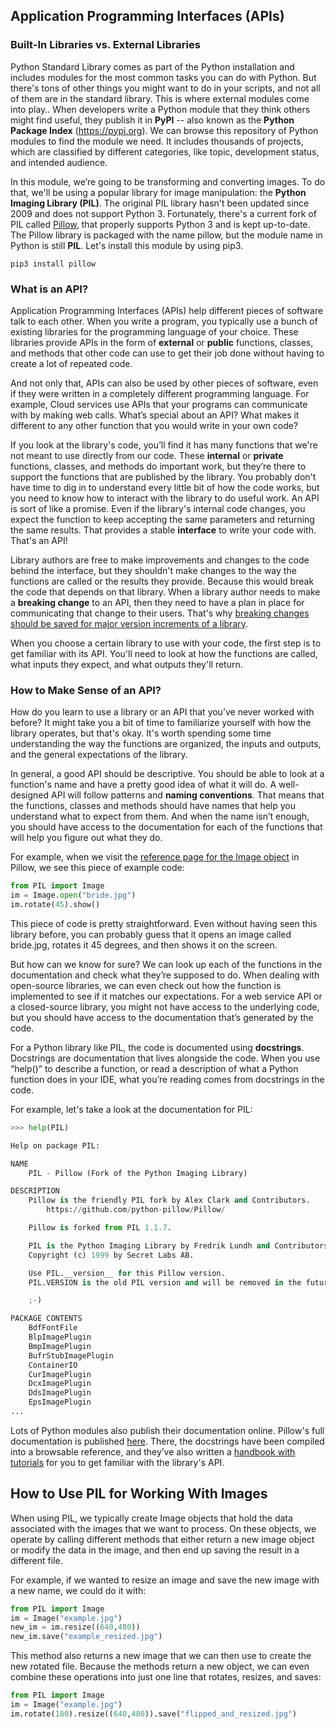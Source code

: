 ## Application Programming Interfaces (APIs)

### Built-In Libraries vs. External Libraries

Python Standard Library comes as part of the Python installation and includes modules for the most common tasks you can do with Python. But there's tons of other things you might want to do in your scripts, and not all of them are in the standard library. This is where external modules come into play.. When developers write a Python module that they think others might find useful, they publish it in **PyPI** -- also known as the **Python Package Index** (https://pypi.org). We can browse this repository of Python modules to find the module we need. It includes thousands of projects, which are classified by different categories, like topic, development status, and intended audience.

In this module, we’re going to be transforming and converting images. To do that, we'll be using a popular library for image manipulation: the **Python Imaging Library (PIL)**. The original PIL library hasn't been updated since 2009 and does not support Python 3. Fortunately, there's a current fork of PIL called [Pillow](https://pypi.org/project/Pillow/), that properly supports Python 3 and is kept up-to-date. The Pillow library is packaged with the name pillow, but the module name in Python is still **PIL**. Let's install this module by using pip3. 

```shell
pip3 install pillow
```

### What is an API?

Application Programming Interfaces (APIs) help different pieces of software talk to each other. When you write a program, you typically use a bunch of existing libraries for the programming language of your choice. These libraries provide APIs in the form of **external** or **public** functions, classes, and methods that other code can use to get their job done without having to create a lot of repeated code.

And not only that, APIs can also be used by other pieces of software, even if they were written in a completely different programming language. For example, Cloud services use APIs that your programs can communicate with by making web calls. What’s special about an API? What makes it different to any other function that you would write in your own code?

If you look at the library's code, you’ll find it has many functions that we're not meant to use directly from our code. These **internal** or **private** functions, classes, and methods do important work, but they’re there to support the functions that are published by the library. You probably don't have time to dig in to understand every little bit of how the code works, but you need to know how to interact with the library to do useful work. An API is sort of like a promise. Even if the library's internal code changes, you expect the function to keep accepting the same parameters and returning the same results. That provides a stable **interface** to write your code with. That's an API!

Library authors are free to make improvements and changes to the code behind the interface, but they shouldn't make changes to the way the functions are called or the results they provide. Because this would break the code that depends on that library. When a library author needs to make a **breaking change** to an API, then they need to have a plan in place for communicating that change to their users. That's why [breaking changes should be saved for major version increments of a library](https://semver.org/).

When you choose a certain library to use with your code, the first step is to get familiar with its API. You'll need to look at how the functions are called, what inputs they expect, and what outputs they'll return.

### How to Make Sense of an API?

How do you learn to use a library or an API that you’ve never worked with before? It might take you a bit of time to familiarize yourself with how the library operates, but that's okay. It's worth spending some time understanding the way the functions are organized, the inputs and outputs, and the general expectations of the library.

In general, a good API should be descriptive. You should be able to look at a function's name and have a pretty good idea of what it will do. A well-designed API will follow patterns and **naming conventions**. That means that the functions, classes and methods should have names that help you understand what to expect from them. And when the name isn’t enough, you should have access to the documentation for each of the functions that will help you figure out what they do.

For example, when we visit the [reference page for the Image object](https://pillow.readthedocs.io/en/stable/reference/Image.html) in Pillow, we see this piece of example code:

```python
from PIL import Image
im = Image.open("bride.jpg")
im.rotate(45).show()
```

This piece of code is pretty straightforward. Even without having seen this library before, you can probably guess that it opens an image called bride.jpg, rotates it 45 degrees, and then shows it on the screen.

But how can we know for sure? We can look up each of the functions in the documentation and check what they’re supposed to do. When dealing with open-source libraries, we can even check out how the function is implemented to see if it matches our expectations. For a web service API or a closed-source library, you might not have access to the underlying code, but you should have access to the documentation that’s generated by the code.

For a Python library like PIL, the code is documented using **docstrings**. Docstrings are documentation that lives alongside the code. When you use “help()” to describe a function, or read a description of what a Python function does in your IDE, what you’re reading comes from docstrings in the code.

For example, let's take a look at the documentation for PIL:

```python
>>> help(PIL)

Help on package PIL:

NAME
    PIL - Pillow (Fork of the Python Imaging Library)

DESCRIPTION
    Pillow is the friendly PIL fork by Alex Clark and Contributors.
        https://github.com/python-pillow/Pillow/

    Pillow is forked from PIL 1.1.7.

    PIL is the Python Imaging Library by Fredrik Lundh and Contributors.
    Copyright (c) 1999 by Secret Labs AB.

    Use PIL.__version__ for this Pillow version.
    PIL.VERSION is the old PIL version and will be removed in the future.

    ;-)

PACKAGE CONTENTS
    BdfFontFile
    BlpImagePlugin
    BmpImagePlugin
    BufrStubImagePlugin
    ContainerIO
    CurImagePlugin
    DcxImagePlugin
    DdsImagePlugin
    EpsImagePlugin
...
```

Lots of Python modules also publish their documentation online. Pillow's full documentation is published [here](https://pillow.readthedocs.io/). There, the docstrings have been compiled into a browsable reference, and they’ve also written a [handbook with tutorials](https://pillow.readthedocs.io/en/stable/handbook/index.html) for you to get familiar with the library's API. 

## How to Use PIL for Working With Images

When using PIL, we typically create Image objects that hold the data associated with the images that we want to process. On these objects, we operate by calling different methods that either return a new image object or modify the data in the image, and then end up saving the result in a different file.

For example, if we wanted to resize an image and save the new image with a new name, we could do it with:

```python
from PIL import Image
im = Image("example.jpg")
new_im = im.resize((640,480))
new_im.save("example_resized.jpg")
```

This method also returns a new image that we can then use to create the new rotated file. Because the methods return a new object, we can even combine these operations into just one line that rotates, resizes, and saves:

```python
from PIL import Image
im = Image("example.jpg")
im.rotate(180).resize((640,480)).save("flipped_and_resized.jpg")
```